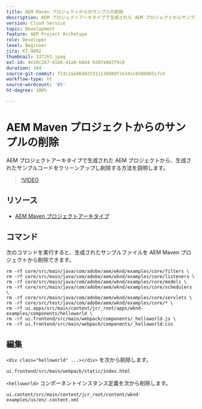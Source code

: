 ```yaml
---
title: AEM Maven プロジェクトからのサンプルの削除
description: AEM プロジェクトアーキタイプで生成された AEM プロジェクトからサンプルコードをクリーンアップし削除する方法を説明します。
version: Cloud Service
topic: Development
feature: AEM Project Archetype
role: Developer
level: Beginner
jira: KT-9092
thumbnail: 337263.jpeg
exl-id: 4e10c2b7-41b6-41a0-b8d4-9207a9d3f9c8
duration: 344
source-git-commit: f23c2ab86d42531113690df2e342c65060b5c7cd
workflow-type: ht
source-wordcount: '85'
ht-degree: 100%

---
```


# AEM Maven プロジェクトからのサンプルの削除

AEM プロジェクトアーキタイプで生成された AEM プロジェクトから、生成されたサンプルコードをクリーンアップし削除する方法を説明します。

>[!VIDEO](https://video.tv.adobe.com/v/337263?quality=12&learn=on)


## リソース

+ [AEM Maven プロジェクトアーキタイプ](https://github.com/adobe/aem-project-archetype)

## コマンド

次のコマンドを実行すると、生成されたサンプルファイルを AEM Maven プロジェクトから削除できます。

```
rm -rf core/src/main/java/com/adobe/aem/wknd/examples/core/filters \
rm -rf core/src/main/java/com/adobe/aem/wknd/examples/core/listeners \
rm -rf core/src/main/java/com/adobe/aem/wknd/examples/core/models \
rm -rf core/src/main/java/com/adobe/aem/wknd/examples/core/schedulers \
rm -rf core/src/main/java/com/adobe/aem/wknd/examples/core/servlets \
rm -rf core/src/test/java/com/adobe/aem/wknd/examples/core/* \
rm -rf ui.apps/src/main/content/jcr_root/apps/wknd-examples/components/helloworld \
rm -rf ui.frontend/src/main/webpack/components/_helloworld.js \
rm -rf ui.frontend/src/main/webpack/components/_helloworld.css
```

## 編集

`<div class="helloworld" ...></div>` を次から削除します。

```
ui.frontend/src/main/webpack/static/index.html
```

`<helloworld>` コンポーネントインスタンス定義を次から削除します。

```
ui.content/src/main/content/jcr_root/content/wknd-examples/us/en/.content.xml
```
